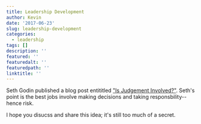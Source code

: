 ```yaml
---
title: Leadership Development
author: Kevin
date: '2017-06-23'
slug: leadership-development
categories:
  - leadership
tags: []
description: ''
featured: ''
featuredalt: ''
featuredpath: ''
linktitle: ''
---
```


Seth Godin published a blog post entititled ["Is Judgement Involved?"](http://sethgodin.typepad.com/). Seth's point is the best jobs involve making decisions and taking responsbility--hence risk. 

I hope you disucss and share this idea; it's still too much of a secret. 
